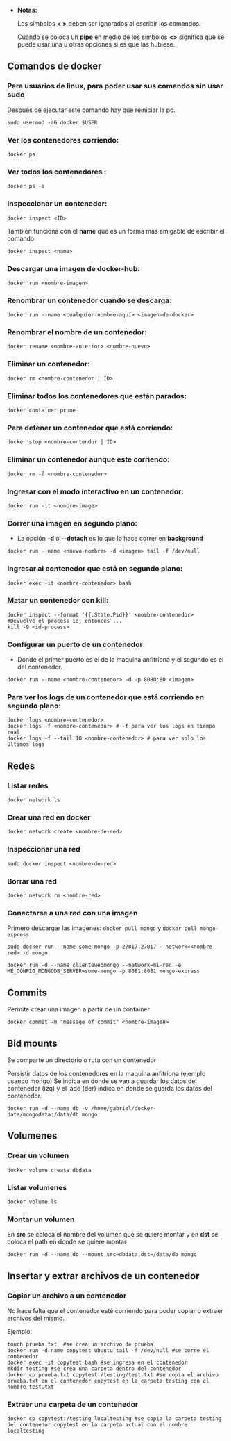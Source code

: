 - **Notas:**

  Los símbolos **< >** deben ser ignorados al escribir los comandos.

  Cuando se coloca un **pipe** en medio de los símbolos **<>** significa que se puede usar una u otras opciones si es que las hubiese.

## Comandos de docker

### Para usuarios de linux, para poder usar sus comandos sin usar sudo

Después de ejecutar este comando hay que reiniciar la pc.

```console
sudo usermod -aG docker $USER
```

### Ver los contenedores corriendo:

```console
docker ps
```

### Ver todos los contenedores :

```console
docker ps -a
```

### Inspeccionar un contenedor:

```console
docker inspect <ID>
```

También funciona con el **name** que es un forma mas amigable de escribir el comando

```console
docker inspect <name>
```

### Descargar una imagen de docker-hub:

```console
docker run <nombre-imagen>
```

### Renombrar un contenedor cuando se descarga:

```console
docker run --name <cualquier-nombre-aqui> <imagen-de-docker>
```

### Renombrar el nombre de un contenedor:

```console
docker rename <nombre-anterior> <nombre-nuevo>
```

### Eliminar un contenedor:

```console
docker rm <nombre-contenedor | ID>
```

### Eliminar todos los contenedores que están parados:

```console
docker container prune
```

### Para detener un contenedor que está corriendo:

```console
docker stop <nombre-contendor | ID>
```

### Eliminar un contenedor aunque esté corriendo:

```console
docker rm -f <nombre-contenedor>
```

### Ingresar con el modo interactivo en un contenedor:

```console
docker run -it <nombre-image>
```

### Correr una imagen en segundo plano:

- La opción **-d** ó **--detach** es lo que lo hace correr en **background**

```console
docker run --name <nuevo-nombre> -d <imagen> tail -f /dev/null
```

### Ingresar al contenedor que está en segundo plano:

```console
docker exec -it <nombre-contenedor> bash
```

### Matar un contenedor con kill:

```console
docker inspect --format '{{.State.Pid}}' <nombre-contenedor>
#Devuelve el process id, entonces ...
kill -9 <id-process>
```

### Configurar un puerto de un contenedor:

- Donde el primer puerto es el de la maquina anfitriona y el segundo es el del contenedor.

```console
docker run --name <nombre-contenedor> -d -p 8080:80 <imagen>
```

### Para ver los **logs** de un contenedor que está corriendo en segundo plano:

```console
docker logs <nombre-contenedor>
docker logs -f <nombre-contenedor> # -f para ver los logs en tiempo real
docker logs -f --tail 10 <nombre-contenedor> # para ver solo los últimos logs
```

## Redes

### Listar redes

```console
docker network ls
```

### Crear una red en docker

```console
docker network create <nombre-de-red>
```

### Inspeccionar una red

```console
sudo docker inspect <nombre-de-red>
```

### Borrar una red

```console
docker network rm <nombre-red>
```

### Conectarse a una red con una imagen

Primero descargar las imagenes:
`docker pull mongo` y `docker pull mongo-express`

```console
sudo docker run --name some-mongo -p 27017:27017 --network=<nombre-red> -d mongo
```

```console
docker run -d --name clientewebmongo --network=mi-red -e ME_CONFIG_MONGODB_SERVER=some-mongo -p 8081:8081 mongo-express
```

## Commits

Permite crear una imagen a partir de un container

```console
docker commit -m "message of commit" <nombre-imagen>
```

## Bid mounts

Se comparte un directorio o ruta con un contenedor

Persistir datos de los contenedores en la maquina anfitriona (ejemplo usando mongo)
Se indica en donde se van a guardar los datos del contenedor (izq) y el lado (der) indica en donde se guarda los datos del contenedor.

```console
docker run -d --name db -v /home/gabriel/docker-data/mongodata:/data/db mongo

```

## Volumenes

### Crear un volumen

```console
docker volume create dbdata
```

### Listar volumenes

```console
docker volume ls
```

### Montar un volumen

En **src** se coloca el nombre del volumen que se quiere montar y en **dst** se coloca el path en donde se quiere montar

```console
docker run -d --name db --mount src=dbdata,dst=/data/db mongo
```

## Insertar y extrar archivos de un contenedor

### Copiar un archivo a un contenedor

No hace falta que el contenedor esté corriendo para poder copiar o extraer archivos del mismo.

Ejemplo:

```console
touch prueba.txt  #se crea un archivo de prueba
docker run -d name copytest ubuntu tail -f /dev/null #se corre el contenedor
docker exec -it copytest bash #se ingresa en el contenedor
mkdir testing #se crea una carpeta dentro del contenedor
docker cp prueba.txt copytest:/testing/test.txt #se copia el archivo prueba.txt en el contenedor copytest en la carpeta testing con el nombre test.txt
```

### Extraer una carpeta de un contenedor

```console
docker cp copytest:/testing localtesting #se copia la carpeta testing del contenedor copytest en la carpeta actual con el nombre localtesting
```
